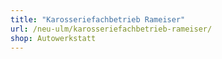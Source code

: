 ```yaml
---
title: "Karosseriefachbetrieb Rameiser"
url: /neu-ulm/karosseriefachbetrieb-rameiser/
shop: Autowerkstatt
---
```

